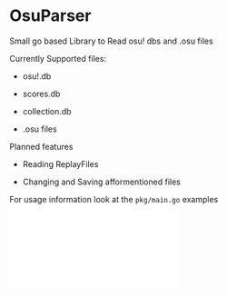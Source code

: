 # OsuParser

Small go based Library to Read osu! dbs and .osu files

Currently Supported files:
-   osu!.db
- scores.db
- collection.db

- .osu files

Planned features 
- Reading ReplayFiles

- Changing and Saving afformentioned files

For usage information look at the `pkg/main.go` examples
![Dokumentation](./parser/DOKUMENTATION.md)